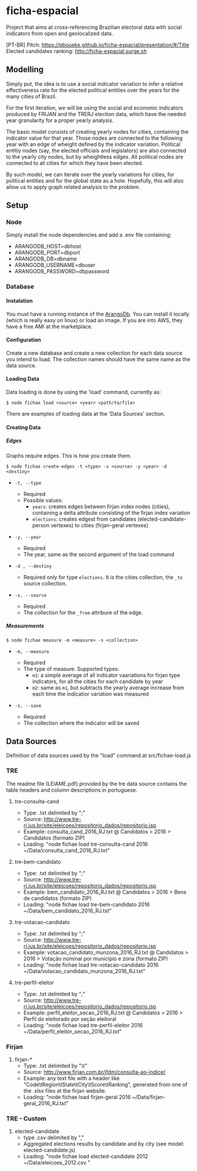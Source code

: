 # ficha-espacial

Project that aims at cross-referencing Brazilian electoral data with social indicators from open and geolocalized data.

[PT-BR] Pitch: https://pboueke.github.io/ficha-espacial/presentation/#/Title
Elected candidates ranking: http://ficha-espacial.surge.sh

## Modelling

Simply put, the idea is to use a social indicator variation to infer a relative effectiveness rate for the elected political entities over the years for the many cities of Brazil. 

For the first iteration, we will be using the social and economic indicators produced by FRIJAN and the TRERJ election data, which have the needed year granularity for a proper yearly analysis. 

The basic model consists of creating yearly nodes for cities, containing the indicator value for that year. Those nodes are connected to the following year with an edge of wheight defined by the indicator variation. Political entitiy nodes (say, the elected officials and legislators) are also connected to the yearly city nodes, but by wheightless edges. All political nodes are connected to all cities for which they have been elected.

By such model, we can iterate over the yearly variations for cities, for political entities and for the global state as a hole. Hopefully, this will also allow us to apply graph related analysis to the problem. 

## Setup

### Node

Simply install the node dependencies and add a .env file containing: 

* ARANGODB_HOST=dbhost
* ARANGODB_PORT=dbport
* ARANGODB_DB=dbname
* ARANGODB_USERNAME=dbuser
* ARANGODB_PASSWORD=dbpassword

### Database

#### Instalation 

You must have a running instance of the [ArangoDb](https://www.arangodb.com/). You can install it locally (which is really easy on linux) or load an image. If you are into AWS, they have a free AMI at the marketplace.

#### Configuration

Create a new database and create a new collection for each data source you intend to load. The collection names should have the same name as the data source.

#### Loading Data

Data loading is done by using the 'load' command, currently as: 

```$ node fichae load <source> <year> <path/to/file> ```

There are examples of loading data at the 'Data Sources' section.

#### Creating Data

##### Edges

Graphs require edges. This is how you create them.

```$ node fichae create-edges -t <type> -s <source> -y <year> -d <destiny>```

* ```-t, --type```
    * Required
    * Possible values:
        * ```years```: creates edges between firjan index nodes (cities), containing a delta attribute consisting of the firjan index variation
        * ```elections```: creates edgest from candidates (elected-candidate-person vertexes) to cities (firjan-geral vertexes) 

* ```-y, --year```
    * Required
    * The year, same as the second argument of the load command

* ```-d , --destiny```
    * Required only for type ```elections```. It is the cities collection, the ```_to``` source collection.

* ```-s, --source```
    * Required
    * The collection for the ```_from``` attribure of the edge.

##### Measurements

```$ node fichae measure -m <measure> -s <collection>```

* ```-m, --measure```
    * Required
    * The type of measure. Supported types:
        * ```m1```: a simple average of all indicator vaariations for firjan type indicators, for all the cities for each candidate by year
        * ```m2```: same as ```m1```, but subtracts the yearly average increase from each time the indicatior variation was measured
    
* ```-s, --save```
    * Required
    * The collection where the indicator will be saved

## Data Sources

Definition of data sources used by the "load" command at src/fichae-load.js  

### TRE

The readme file (LEIAME.pdf) provided by the tre data source contains the table headers and column descriptions in portuguese.

1. tre-consulta-cand
    * Type: .txt delimited by ";"
    * Source: http://www.tre-rj.jus.br/site/eleicoes/repositorio_dados/repositorio.jsp
    * Example: consulta_cand_2016_RJ.txt @ Candidatos > 2016 > Candidatos (formato ZIP)
    * Loading: "node fichae load tre-consulta-cand 2016 ~/Data/consulta_cand_2016_RJ.txt"

2. tre-bem-candidato
    * Type: .txt delimited by ";"
    * Source: http://www.tre-rj.jus.br/site/eleicoes/repositorio_dados/repositorio.jsp
    * Example: bem_candidato_2016_RJ.txt @ Candidatos > 2016 > Bens de candidatos (formato ZIP)
    * Loading: "node fichae load tre-bem-candidato 2016 ~/Data/bem_candidato_2016_RJ.txt"

3. tre-votacao-candidato
    * Type: .txt delimited by ";"
    * Source: http://www.tre-rj.jus.br/site/eleicoes/repositorio_dados/repositorio.jsp
    * Example: votacao_candidato_munzona_2016_RJ.txt @ Candidatos > 2016 > Votação nominal por município e zona (formato ZIP)
    * Loading: "node fichae load tre-votacao-candidato 2016 ~/Data/votacao_candidato_munzona_2016_RJ.txt"

4. tre-perfil-eleitor
    * Type: .txt delimited by ";"
    * Source: http://www.tre-rj.jus.br/site/eleicoes/repositorio_dados/repositorio.jsp
    * Example: perfil_eleitor_secao_2016_RJ.txt @ Candidatos > 2016 > Perfil do eleitorado por seção eleitoral
    * Loading: "node fichae load tre-perfil-eleitor 2016 ~/Data/perfil_eleitor_secao_2016_RJ.txt"

### Firjan

1. firjan-*
    * Type: .txt delimited by "\t"
    * Source: http://www.firjan.com.br/ifdm/consulta-ao-indice/
    * Example: any text file with a header like "Code\tRegion\tState\tCity\tScore\tRanking", generated from one of the .xlsx files at the firjan website.
    * Loading: "node fichae load firjan-geral 2016 ~/Data/firjan-geral_2016_RJ.txt"

### TRE - Custom

1. elected-candidate
    * type .csv delimited by ","
    * Aggregated elections results by candidate and by city (see model: elected-candidate.js)
    * Loading: "node fichae load elected-candidate 2012 ~/Data/eleicoes_2012.csv "
